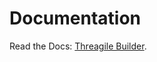 # Documentation

Read the Docs: [Threagile Builder](https://vanheemstrasystems-threagile-builder.readthedocs.io/en/latest/).
